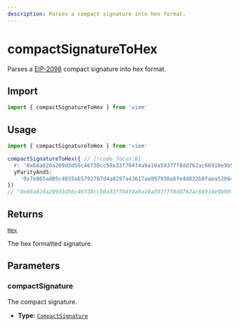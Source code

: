 ```yaml
---
description: Parses a compact signature into hex format.
---
```


# compactSignatureToHex

Parses a [EIP-2098](https://eips.ethereum.org/EIPS/eip-2098) compact signature into hex format.

## Import

```ts
import { compactSignatureToHex } from 'viem'
```

## Usage

```ts
import { compactSignatureToHex } from 'viem'

compactSignatureToHex({ // [!code focus:8]
  r: '0x68a020a209d3d56c46f38cc50a33f704f4a9a10a59377f8dd762ac66910e9b90',
  yParityAndS:
    '0x7e865ad05c4035ab5792787d4a0297a43617ae897930a6fe4d822b8faea52064',
})
// "0x68a020a209d3d56c46f38cc50a33f704f4a9a10a59377f8dd762ac66910e9b907e865ad05c4035ab5792787d4a0297a43617ae897930a6fe4d822b8faea52064"
```

## Returns

[`Hex`](/docs/glossary/types#hex)

The hex formatted signature.

## Parameters

### compactSignature

The compact signature.

- **Type:** [`CompactSignature`](/docs/glossary/types#CompactSignature)
